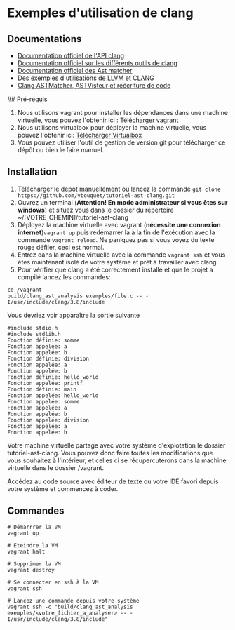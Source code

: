 # Exemples d'utilisation de clang

## Documentations
- [Documentation officiel de l'API clang](https://clang.llvm.org/doxygen/namespaceclang.html#details)
- [Documentation officiel sur les différents outils de clang](https://clang.llvm.org/docs/index.html)
- [Documentation officiel des Ast matcher](http://clang.llvm.org/docs/LibASTMatchersReference.html)
- [Des exemples d'utilisations de LLVM et CLANG](https://github.com/eliben/llvm-clang-samples)
- [Clang ASTMatcher, ASTVisteur et réécriture de code](https://eli.thegreenplace.net/2014/07/29/ast-matchers-and-clang-refactoring-tools)

## Pré-requis
1. Nous utilisons vagrant pour installer les dépendances dans une machine virtuelle, vous pouvez l'obtenir ici : [Télécharger vagrant](https://www.vagrantup.com/downloads.html)
2. Nous utilisons virtualbox pour déployer la machine virtuelle, vous pouvez l'obtenir ici: [Télécharger Virtualbox](https://www.virtualbox.org/wiki/Downloads)
3. Vous pouvez utiliser l'outil de gestion de version git pour télécharger ce dépôt ou bien le faire manuel.

## Installation
1. Télécharger le dépôt manuellement ou lancez la commande ```git clone https://github.com/vbouquet/tutoriel-ast-clang.git```
2. Ouvrez un terminal (**Attention! En mode administrateur si vous êtes sur windows**) et situez vous dans le dossier du répertoire ~/[VOTRE_CHEMIN]/tutoriel-ast-clang
3. Déployez la machine virtuelle avec vagrant (**nécessite une connexion internet**)```vagrant up``` puis redémarrer la à la fin de l'exécution avec la commande ```vagrant reload```. Ne paniquez pas si vous voyez du texte rouge défiler, ceci est normal.
4. Entrez dans la machine virtuelle avec la commande ```vagrant ssh``` et vous êtes maintenant isolé de votre système et prêt à travailler avec clang.
5. Pour vérifier que clang a été correctement installé et que le projet a compilé lancez les commandes:

```
cd /vagrant
build/clang_ast_analysis exemples/file.c -- -I/usr/include/clang/3.8/include
```

Vous devriez voir apparaître la sortie suivante
```
#include stdio.h
#include stdlib.h
Fonction définie: somme
Fonction appelée: a
Fonction appelée: b
Fonction définie: division
Fonction appelée: a
Fonction appelée: b
Fonction définie: hello_world
Fonction appelée: printf
Fonction définie: main
Fonction appelée: hello_world
Fonction appelée: somme
Fonction appelée: a
Fonction appelée: b
Fonction appelée: division
Fonction appelée: a
Fonction appelée: b
```

Votre machine virtuelle partage avec votre système d'explotation le dossier tutoriel-ast-clang. Vous pouvez donc faire toutes les modifications que vous souhaitez à l'intérieur, et celles ci se récupercuterons dans la machine virtuelle dans le dossier /vagrant.

Accédez au code source avec éditeur de texte ou votre IDE favori depuis votre système et commencez à coder.

## Commandes

```
# Démarrrer la VM
vagrant up

# Eteindre la VM
vagrant halt

# Supprimer la VM
vagrant destroy

# Se connecter en ssh à la VM
vagrant ssh

# Lancez une commande depuis votre système
vagrant ssh -c "build/clang_ast_analysis exemples/<votre_fichier_a_analyser> -- -I/usr/include/clang/3.8/include"
```